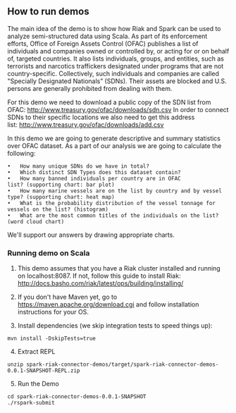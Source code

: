 ## How to run demos

The main idea of the demo is to show how Riak and Spark can be used to analyze semi-structured data using Scala. As part of its enforcement efforts, Office of Foreign Assets Control (OFAC) publishes a list of individuals and companies owned or controlled by, or acting for or on behalf of, targeted countries. It also lists individuals, groups, and entities, such as terrorists and narcotics traffickers designated under programs that are not country-specific. Collectively, such individuals and companies are called "Specially Designated Nationals” (SDNs). Their assets are blocked and U.S. persons are generally prohibited from dealing with them. 

For this demo we need to download a public copy of the SDN list from OFAC: http://www.treasury.gov/ofac/downloads/sdn.csv
In order to connect SDNs to their specific locations we also need to get this address list: http://www.treasury.gov/ofac/downloads/add.csv

In this demo we are going to generate descriptive and summary statistics over OFAC dataset. As a part of our analysis we are going to calculate the following:

	•	How many unique SDNs do we have in total?
	•	Which distinct SDN Types does this dataset contain?
	•	How many banned individuals per country are in OFAC list? (supporting chart: bar plot)
	•	How many marine vessels are on the list by country and by vessel type? (supporting chart: heat map)
	•	What is the probability distribution of the vessel tonnage for vessels on the list? (histogram) 
	•	What are the most common titles of the individuals on the list? (word cloud chart)

We'll support our answers by drawing appropriate charts. 

### Running demo on Scala

1. This demo assumes that you have a Riak cluster installed and running on localhost:8087. If not, follow this guide to install Riak: http://docs.basho.com/riak/latest/ops/building/installing/

2. If you don't have Maven yet, go to https://maven.apache.org/download.cgi and follow installation instructions for your OS.

3. Install dependencies (we skip integration tests to speed things up):
```
mvn install -DskipTests=true
```

4. Extract REPL
```
unzip spark-riak-connector-demos/target/spark-riak-connector-demos-0.0.1-SNAPSHOT-REPL.zip
```

5. Run the Demo
```
cd spark-riak-connector-demos-0.0.1-SNAPSHOT
./rspark-submit
```
